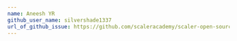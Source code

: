 ```yaml
---
name: Aneesh YR
github_user_name: silvershade1337
url_of_github_issue: https://github.com/scaleracademy/scaler-open-source-september-challenge/issues/177
---
```

